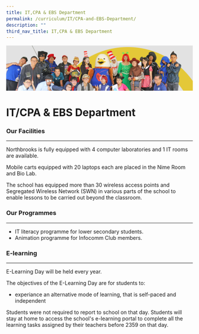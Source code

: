 ```yaml
---
title: IT,CPA & EBS Department
permalink: /curriculum/IT/CPA-and-EBS-Department/
description: ""
third_nav_title: IT,CPA & EBS Department
---
```

![](/images/curriculum.jpg)

IT/CPA & EBS Department
=======================

### Our Facilities
--------------

Northbrooks is fully equipped with 4 computer laboratories and 1 IT rooms are available.

Mobile carts equipped with 20 laptops each are placed in the Nime Room and Bio Lab.

The school has equipped more than 30 wireless access points and Segregated Wireless Network (SWN) in various parts of the school to enable lessons to be carried out beyond the classroom.

  
### Our Programmes 
------------------

*   IT literacy programme for lower secondary students.
*   Animation programme for Infocomm Club members.

  

### E-learning
----------

E-Learning Day will be held every year.

The objectives of the E-Learning Day are for students to:

*   experiance an alternative mode of learning, that is self-paced and independent

Students were not required to report to school on that day. Students will stay at home to access the school's e-Iearning portal to complete all the learning tasks assigned by their teachers before 2359 on that day.